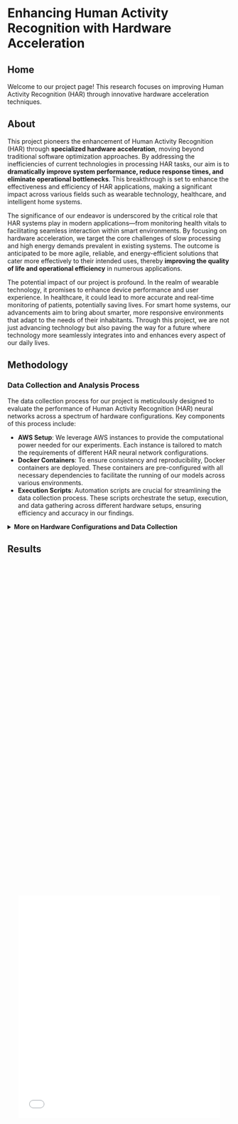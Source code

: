 <h1> Enhancing Human Activity Recognition with Hardware Acceleration </h1>

<!-- Link to this website: https://louiecai.github.io/DSC-180B-Hardware-Acceleration/ -->

## Home

Welcome to our project page! This research focuses on improving Human Activity Recognition (HAR) through innovative hardware acceleration techniques.

## **About**

This project pioneers the enhancement of Human Activity Recognition (HAR) through <b>specialized hardware acceleration</b>, moving beyond traditional software optimization approaches. By addressing the inefficiencies of current technologies in processing HAR tasks, our aim is to <b>dramatically improve system performance, reduce response times, and eliminate operational bottlenecks</b>. This breakthrough is set to enhance the effectiveness and efficiency of HAR applications, making a significant impact across various fields such as wearable technology, healthcare, and intelligent home systems.

The significance of our endeavor is underscored by the critical role that HAR systems play in modern applications—from monitoring health vitals to facilitating seamless interaction within smart environments. By focusing on hardware acceleration, we target the core challenges of slow processing and high energy demands prevalent in existing systems. The outcome is anticipated to be more agile, reliable, and energy-efficient solutions that cater more effectively to their intended uses, thereby <b>improving the quality of life and operational efficiency</b> in numerous applications.

The potential impact of our project is profound. In the realm of wearable technology, it promises to enhance device performance and user experience. In healthcare, it could lead to more accurate and real-time monitoring of patients, potentially saving lives.
For smart home systems, our advancements aim to bring about smarter, more responsive environments that adapt to the needs of their inhabitants.
Through this project, we are not just advancing technology but also paving the way for a future where technology more seamlessly integrates into and enhances every aspect of our daily lives.

## Methodology

### Data Collection and Analysis Process

The data collection process for our project is meticulously designed to evaluate the performance of Human Activity Recognition (HAR) neural networks across a spectrum of hardware configurations. Key components of this process include:

- **AWS Setup**: We leverage AWS instances to provide the computational power needed for our experiments. Each instance is tailored to match the requirements of different HAR neural network configurations.
- **Docker Containers**: To ensure consistency and reproducibility, Docker containers are deployed. These containers are pre-configured with all necessary dependencies to facilitate the running of our models across various environments.
- **Execution Scripts**: Automation scripts are crucial for streamlining the data collection process. These scripts orchestrate the setup, execution, and data gathering across different hardware setups, ensuring efficiency and accuracy in our findings.

<details>
<summary><b>More on Hardware Configurations and Data Collection</b></summary>

<p>In the context of our research, we explore a diverse array of hardware configurations to understand their impact on HAR system performance. This exploration includes but is not limited to:</p>
<ul>
    <li>Low-end CPUs that mirror the processing capabilities of wearable tech devices.</li>
    <li>Multi-core CPUs to assess the benefits of parallel processing.</li>
    <li>GPUs with varying tensor core counts to evaluate acceleration benefits for neural network computations.</li>
</ul>
<p>The data collection methodology is thorough, involving steps to ensure that each model is evaluated under identical conditions across the hardware spectrum. Post-collection, data is processed and analyzed to draw insights into performance variations, efficiency gains, and potential bottlenecks in HAR applications. This comprehensive approach allows us to pinpoint optimal hardware configurations that balance computational power, energy consumption, and real-world applicability.</p>

<p>Here are some examples of the hardware configurations we explored:</p>

<table>
    <thead>
        <tr>
            <th>Environment</th>
            <th>Instance</th>
            <th>vCPU</th>
            <th>Memory (GiB)</th>
            <th>CPU Type</th>
            <th>GPU</th>
            <th>GPU Memory (GiB)</th>
            <th>GPU Type</th>
        </tr>
    </thead>
    <tbody>
        <tr>
            <td>env1</td>
            <td>c7a.medium</td>
            <td>1</td>
            <td>2.0</td>
            <td>AMD EPYC Gen4</td>
            <td>0</td>
            <td>-</td>
            <td>-</td>
        </tr>
        <tr>
            <td>env2</td>
            <td>c7a.large</td>
            <td>2</td>
            <td>4.0</td>
            <td>AMD EPYC Gen4</td>
            <td>0</td>
            <td>-</td>
            <td>-</td>
        </tr>
        <tr>
            <td>env3</td>
            <td>c7a.xlarge</td>
            <td>4</td>
            <td>8.0</td>
            <td>AMD EPYC Gen4</td>
            <td>0</td>
            <td>-</td>
            <td>-</td>
        </tr>
        <tr>
            <td>...</td>
            <td>...</td>
            <td>...</td>
            <td>...</td>
            <td>...</td>
            <td>...</td>
            <td>...</td>
            <td>...</td>
        </tr>
        <tr>
            <td>env16</td>
            <td>g5.4xlarge</td>
            <td>16</td>
            <td>64.0</td>
            <td>AMD EPYC Gen2</td>
            <td>1</td>
            <td>24.0</td>
            <td>NVIDIA A10G</td>
        </tr>
        <tr>
            <td>datahub1</td>
            <td>-</td>
            <td>1</td>
            <td>32.0</td>
            <td>Intel(R) Xeon(R) Gold 5218</td>
            <td>1</td>
            <td>-</td>
            <td>2080ti</td>
        </tr>
        <tr>
            <td>datahub10</td>
            <td>-</td>
            <td>12</td>
            <td>32.0</td>
            <td>AMD EPYC 7543P</td>
            <td>1</td>
            <td>-</td>
            <td>a5000</td>
        </tr>
    </tbody>
</table>

<p>Note: "-" indicates that the system does not include a GPU or the specific information is not applicable.</p>

</details>

## Results

<div style="display: grid; place-items: center; min-height: 100vh;">

<iframe src="runtime_cpu.html" width="90%" frameborder="0" height="500"></iframe>

<iframe src="runtime_vcpu.html" width="90%" frameborder="0" height="500"></iframe>

</div>

## Discussion

(Placeholder for discussion on the findings, implications, and potential future work)

## References

(Placeholder for citing all references and resources used in the project)

## Contact

Information on how to get in touch with the team for questions or collaborations.
